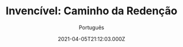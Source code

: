 ---
id: 'c27faa0c-5dad-4642-9803-b57fc3d76fd6'
type: 'movie' # Filme, Série, Anime
title: "Invencível: Caminho da Redenção"
synopsis: ["Louis Zamperini volta para California depois de ser prisioneiro no Japão durante a Segunda Guerra Mundial, onde ele acaba se casando com a Cynthia Applewhite, mas ainda sofre com transtorno do estresse pós-traumático (TEPT). Batalhando pesadelos constantes, raiva e profunda depressão, sua esposa convence ele a participar da grande cruzada evangelista do Billy Graham de 1949.",
]
originalTitle: "Unbroken: Path to Redemption"
date: '2021-04-05T21:12:03.000Z'
update: '2021-04-05T21:12:03.000Z'
releaseDate: '2018-09-14T03:00:00.000Z'
imdb:
  rating: '5.8' # 8.5
  id: '' # tt0470752
duration: '1h 38m'
trailer:
  urls: [
    '66aOpcEchZk',
  ]
tags: ['1080p']
genre: ['Drama'] #
quality: 'BluRay 1080p' # BluRay, WEB-DL, HDTV, WEB-DL4K, WEB-DLe
format: 'Mkv' # MKV, MP4, TS
audio: 'Português, Inglês' # Dublado, Legendado, Dual Audio, Dub & Leg
subtitle: 'Português' # Português, inglês,
size: '2.29 GB' # 4.8 GB
audioQuality: 10
videoQuality: 10
directors: []
#  - name: 'Lana Wachowski'
#    image: ''
#  - name: 'Lilly Wachowski'
#    image: ''
cast: []
#  - name: 'Keanu Reeves'
#    image: ''
#    characterName: 'Neo'
writers: []
#  - name: ''
#    image: ''
maturityRating:
  age: '' # L , 10, 12, 14, 16, 18
  topics: [''] # Violence, Illegal drugs, Inappropriate Language, Legal Drugs, Sexual Content, Extreme Violence
###########################################
download:
  
  - url: 'magnet:?xt=urn:btih:3b88ffa4f32197759f79bb5f4f0cd4d73ee33ffe&dn=Invencivel.Caminho.da.Redencao.2018.1080p.BRRip.x264-EXTREME.DUAL-RK&tr=udp%3a%2f%2ftracker.openbittorrent.com%3a80%2fannounce&tr=udp%3a%2f%2ftracker.opentrackr.org%3a1337%2fannounce&tr=udp%3a%2f%2ftracker.openbittorrent.com%3a80%2fannounce&tr=udp%3a%2f%2ftracker.opentrackr.org%3a1337%2fannounce&tr=udp%3a%2f%2ftracker.openbittorrent.com%3a80%2fannounce&tr=udp%3a%2f%2ftracker.opentrackr.org%3a1337%2fannounce&tr=udp%3a%2f%2ftracker.trackerfix.com%3a81%2fannounce&tr=udp%3a%2f%2ftracker.coppersurfer.tk%3a6969%2fannounce&tr=udp%3a%2f%2ftracker.leechers-paradise.org%3a6969%2fannounce&tr=udp%3a%2f%2feddie4.nl%3a6969%2fannounce&tr=udp%3a%2f%2fp4p.arenabg.com%3a1337%2fannounce&tr=udp%3a%2f%2fexplodie.org%3a6969%2fannounce&tr=udp%3a%2f%2fzer0day.ch%3a1337%2fannounce'
    resolution: '1080p' # 720p, 1080p, 4K,
    audio: 'Dual Áudio' # Dublado, Legendado, Dual Audio
    size: '' # 4.8 GB
    quality: '' # BluRay, WEB-DL
    format: '' # MKV
images:
  cover: '/assets/movies/invencivel-caminho-da-redencao.jpg'
  background: '/assets/movies/'
---